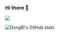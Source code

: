 ### Hi there 👋

<!--
**DONGBISULL/DONGBISULL** is a ✨ _special_ ✨ repository because its `README.md` (this file) appears on your GitHub profile.

Here are some ideas to get you started:

- 🔭 I’m currently working on ...
- 🌱 I’m currently learning ...
- 👯 I’m looking to collaborate on ...
- 🤔 I’m looking for help with ...
- 💬 Ask me about ...
- 📫 How to reach me: ...
- 😄 Pronouns: ...
- ⚡ Fun fact: ...

<a href="#" target="_blank"><img src="https://img.shields.io/badge/JavaScript-F7DF1E?style=plastic&logo=JavaScript&logoColor=FFFFFF"/></a>
<a href="#" target="_blank"><img src="https://img.shields.io/badge/Spring-6DB33F?style=plastic&logo=Spring&logoColor=FFFFFF"/></a>
<a href="#" target="_blank"><img src="https://img.shields.io/badge/HTML5-E34F26?style=plastic&logo=HTML5&logoColor=FFFFFF"/></a>

-->
<img src="https://capsule-render.vercel.app/api?type=wave&color=auto&height=300&section=header&text=DongBiSull%20render&fontSize=90" />

![DongBi's GitHub stats](https://github-readme-stats.vercel.app/api?username=DONGBISULL&show_icons=true&theme=transparent)
